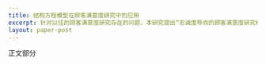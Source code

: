 ```yaml
---
title: 结构方程模型在顾客满意度研究中的应用
excerpt: 针对以往的顾客满意度研究存在的问题，本研究提出“忠诚度导向的顾客满意度研究模型”， 使用结构方程模型（Structural Equation Modelling，简称为 SEM）探索顾客满意度的构成要素及其对顾客忠诚度的影响。在对某著名 IT 公司该公司的顾客满意度连续监测中，采纳了“忠诚度导向的顾客满意度研究模型”， 取得较好的效果。本文展示了对该公司2001年第二季度的笔记本电脑顾客满意度进行研究的具体操作流程。最后，提出了“忠诚度导向的顾客满意度研究模型”的进一步发展方向。
layout: paper-post
---
```

正文部分
